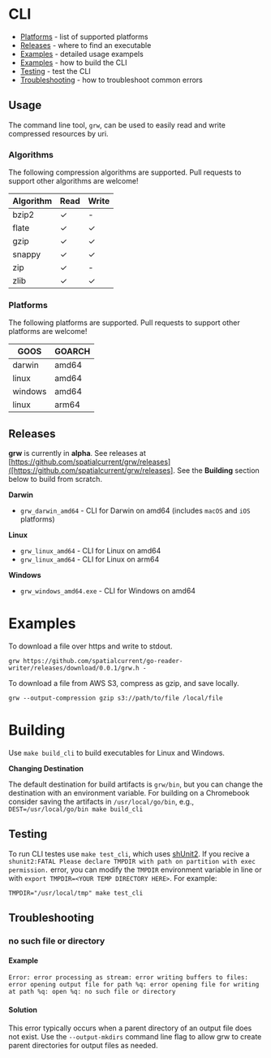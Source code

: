 # CLI

- [Platforms](#platforms) - list of supported platforms
- [Releases](#releases) - where to find an executable
- [Examples](#examples)  - detailed usage exampels
- [Examples](#building) - how to build the CLI
- [Testing](#testing) - test the CLI
- [Troubleshooting](#Troubleshooting) - how to troubleshoot common errors

## Usage

The command line tool, `grw`, can be used to easily read and write compressed resources by uri.

### Algorithms

The following compression algorithms are supported.  Pull requests to support other algorithms are welcome!

| Algorithm | Read |  Write |
| ---- | ------ |  ------ |
| bzip2 | ✓ | - |
| flate | ✓ | ✓ |
| gzip | ✓ | ✓ |
| snappy | ✓ | ✓ |
| zip | ✓ | - |
| zlib | ✓ | ✓ |


### Platforms

The following platforms are supported.  Pull requests to support other platforms are welcome!

| GOOS | GOARCH |
| ---- | ------ |
| darwin | amd64 |
| linux | amd64 |
| windows | amd64 |
| linux | arm64 |

## Releases

**grw** is currently in **alpha**.  See releases at [https://github.com/spatialcurrent/grw/releases]([https://github.com/spatialcurrent/grw/releases].  See the **Building** section below to build from scratch.

**Darwin**

- `grw_darwin_amd64` - CLI for Darwin on amd64 (includes `macOS` and `iOS` platforms)

**Linux**

- `grw_linux_amd64` - CLI for Linux on amd64
- `grw_linux_amd64` - CLI for Linux on arm64

**Windows**

- `grw_windows_amd64.exe` - CLI for Windows on amd64

# Examples

To download a file over https and write to stdout.

```shell
grw https://github.com/spatialcurrent/go-reader-writer/releases/download/0.0.1/grw.h -
```

To download a file from AWS S3, compress as gzip, and save locally.

```shell
grw --output-compression gzip s3://path/to/file /local/file
```

# Building

Use `make build_cli` to build executables for Linux and Windows.

**Changing Destination**

The default destination for build artifacts is `grw/bin`, but you can change the destination with an environment variable.  For building on a Chromebook consider saving the artifacts in `/usr/local/go/bin`, e.g., `DEST=/usr/local/go/bin make build_cli`

## Testing

To run CLI testes use `make test_cli`, which uses [shUnit2](https://github.com/kward/shunit2).  If you recive a `shunit2:FATAL Please declare TMPDIR with path on partition with exec permission.` error, you can modify the `TMPDIR` environment variable in line or with `export TMPDIR=<YOUR TEMP DIRECTORY HERE>`. For example:

```
TMPDIR="/usr/local/tmp" make test_cli
```

## Troubleshooting

### no such file or directory

#### Example

```text
Error: error processing as stream: error writing buffers to files: error opening output file for path %q: error opening file for writing at path %q: open %q: no such file or directory
```

#### Solution

This error typically occurs when a parent directory of an output file does not exist.  Use the `--output-mkdirs` command line flag to allow grw to create parent directories for output files as needed.

